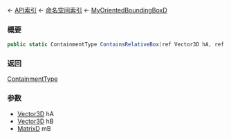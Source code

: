 ← [API索引](Api-Index) ← [命名空间索引](Namespace-Index) ← [MyOrientedBoundingBoxD](VRageMath.MyOrientedBoundingBoxD)

### 概要

```csharp
public static ContainmentType ContainsRelativeBox(ref Vector3D hA, ref Vector3D hB, ref MatrixD mB)
```

### 返回

[ContainmentType](VRageMath.ContainmentType)

### 参数

* [Vector3D](VRageMath.Vector3D) hA
* [Vector3D](VRageMath.Vector3D) hB
* [MatrixD](VRageMath.MatrixD) mB
